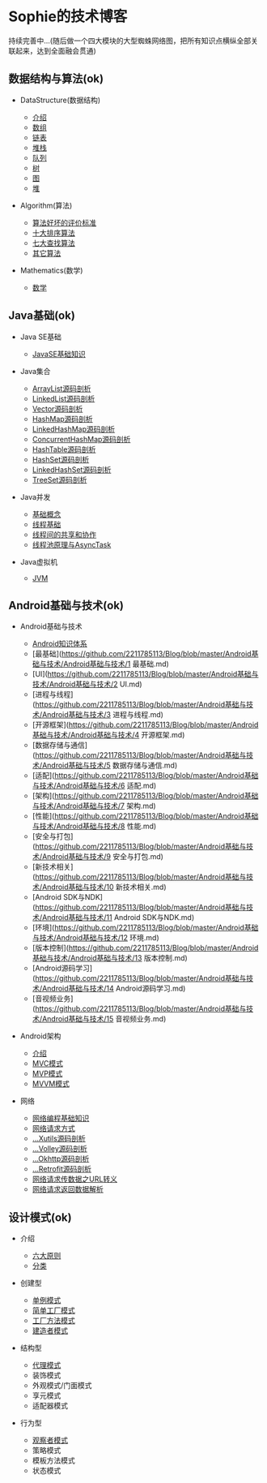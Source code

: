 # Sophie的技术博客

持续完善中...(随后做一个四大模块的大型蜘蛛网络图，把所有知识点横纵全部关联起来，达到全面融会贯通)

## 数据结构与算法(ok)

* DataStructure(数据结构)

    * [介绍](https://github.com/2211785113/Blog/blob/master/数据结构与算法/DataStructure/介绍.md)
    * [数组](https://github.com/2211785113/Blog/blob/master/数据结构与算法/DataStructure/1数组.md)
    * [链表](https://github.com/2211785113/Blog/blob/master/数据结构与算法/DataStructure/2链表.md)
    * [堆栈](https://github.com/2211785113/Blog/blob/master/数据结构与算法/DataStructure/3堆栈.md)
    * [队列](https://github.com/2211785113/Blog/blob/master/数据结构与算法/DataStructure/4队列.md)
    * [树](https://github.com/2211785113/Blog/blob/master/数据结构与算法/DataStructure/5树.md)
    * [图](https://github.com/2211785113/Blog/blob/master/数据结构与算法/DataStructure/6图.md)
    * [堆](https://github.com/2211785113/Blog/blob/master/数据结构与算法/DataStructure/7堆.md)

* Algorithm(算法)

    * [算法好坏的评价标准](https://github.com/2211785113/Blog/blob/master/数据结构与算法/Algorithm/算法好坏的评价标准.md)
    * [十大排序算法](https://github.com/2211785113/Blog/blob/master/数据结构与算法/Algorithm/十大排序算法.md)
    * [七大查找算法](https://github.com/2211785113/Blog/blob/master/数据结构与算法/Algorithm/七大查找算法.md)
    * [其它算法](https://github.com/2211785113/Blog/blob/master/数据结构与算法/Algorithm/其它算法.md)

* Mathematics(数学)

    * [数学](https://github.com/2211785113/Blog/blob/master/数据结构与算法/Mathematics/数学.md)

## Java基础(ok)

* Java SE基础

    * [JavaSE基础知识](https://github.com/2211785113/Blog/blob/master/Java基础/JavaSE基础/JavaSE基础知识.md)

* Java集合

    * [ArrayList源码剖析](https://github.com/2211785113/Blog/blob/master/Java基础/Java集合/1——ArrayList源码剖析.md)
    * [LinkedList源码剖析](https://github.com/2211785113/Blog/blob/master/Java基础/Java集合/1——LinkedList源码剖析.md)
    * [Vector源码剖析](https://github.com/2211785113/Blog/blob/master/Java基础/Java集合/1——Vector源码剖析.md)
    * [HashMap源码剖析](https://github.com/2211785113/Blog/blob/master/Java基础/Java集合/2——HashMap源码剖析.md)
    * [LinkedHashMap源码剖析](https://github.com/2211785113/Blog/blob/master/Java基础/Java集合/2——LinkedHashMap源码剖析.md)
    * [ConcurrentHashMap源码剖析](https://github.com/2211785113/Blog/blob/master/Java基础/Java集合/2——ConcurrentHashMap源码剖析.md)
    * [HashTable源码剖析](https://github.com/2211785113/Blog/blob/master/Java基础/Java集合/2——HashTable源码剖析.md)
    * [HashSet源码剖析](https://github.com/2211785113/Blog/blob/master/Java基础/Java集合/3——HashSet源码剖析.md)
    * [LinkedHashSet源码剖析](https://github.com/2211785113/Blog/blob/master/Java基础/Java集合/3——LinkedHashSet源码剖析.md)
    * [TreeSet源码剖析](https://github.com/2211785113/Blog/blob/master/Java基础/Java集合/3——TreeSet源码剖析.md)

* Java并发

    * [基础概念](https://github.com/2211785113/Blog/blob/master/Java基础/Java并发/基础概念.md)
    * [线程基础](https://github.com/2211785113/Blog/blob/master/Java基础/Java并发/线程基础.md)
    * [线程间的共享和协作](https://github.com/2211785113/Blog/blob/master/Java基础/Java并发/线程间的共享和协作.md)
    * [线程池原理与AsyncTask](https://github.com/2211785113/Blog/blob/master/Java基础/Java并发/线程池原理与AsyncTask.md)

* Java虚拟机

    * [JVM](https://github.com/2211785113/Blog/blob/master/Java基础/Java虚拟机/JVM.md)

## Android基础与技术(ok)

* Android基础与技术

    * [Android知识体系](https://github.com/2211785113/Blog/blob/master/Android基础与技术/Android基础与技术/Android知识体系.md)
    * [最基础](https://github.com/2211785113/Blog/blob/master/Android基础与技术/Android基础与技术/1  最基础.md)
    * [UI](https://github.com/2211785113/Blog/blob/master/Android基础与技术/Android基础与技术/2  UI.md)
    * [进程与线程](https://github.com/2211785113/Blog/blob/master/Android基础与技术/Android基础与技术/3  进程与线程.md)
    * [开源框架](https://github.com/2211785113/Blog/blob/master/Android基础与技术/Android基础与技术/4  开源框架.md)
    * [数据存储与通信](https://github.com/2211785113/Blog/blob/master/Android基础与技术/Android基础与技术/5  数据存储与通信.md)
    * [适配](https://github.com/2211785113/Blog/blob/master/Android基础与技术/Android基础与技术/6  适配.md)
    * [架构](https://github.com/2211785113/Blog/blob/master/Android基础与技术/Android基础与技术/7  架构.md)
    * [性能](https://github.com/2211785113/Blog/blob/master/Android基础与技术/Android基础与技术/8  性能.md)
    * [安全与打包](https://github.com/2211785113/Blog/blob/master/Android基础与技术/Android基础与技术/9  安全与打包.md)
    * [新技术相关](https://github.com/2211785113/Blog/blob/master/Android基础与技术/Android基础与技术/10  新技术相关.md)
    * [Android SDK与NDK](https://github.com/2211785113/Blog/blob/master/Android基础与技术/Android基础与技术/11  Android SDK与NDK.md)
    * [环境](https://github.com/2211785113/Blog/blob/master/Android基础与技术/Android基础与技术/12  环境.md)
    * [版本控制](https://github.com/2211785113/Blog/blob/master/Android基础与技术/Android基础与技术/13  版本控制.md)
    * [Android源码学习](https://github.com/2211785113/Blog/blob/master/Android基础与技术/Android基础与技术/14  Android源码学习.md)
    * [音视频业务](https://github.com/2211785113/Blog/blob/master/Android基础与技术/Android基础与技术/15  音视频业务.md)

* Android架构

    * [介绍](https://github.com/2211785113/Blog/blob/master/Android基础与技术/Android架构(架构师方向)/介绍.md)
    * [MVC模式](https://github.com/2211785113/Blog/blob/master/Android基础与技术/Android架构(架构师方向)/MVC模式.md)
    * [MVP模式](https://github.com/2211785113/Blog/blob/master/Android基础与技术/Android架构(架构师方向)/MVP模式.md)
    * [MVVM模式](https://github.com/2211785113/Blog/blob/master/Android基础与技术/Android架构(架构师方向)/MVVM模式.md)

* 网络

    * [网络编程基础知识](https://github.com/2211785113/Blog/blob/master/Android基础与技术/网络/网络编程基础知识.md)
    * [网络请求方式](https://github.com/2211785113/Blog/blob/master/Android基础与技术/网络/网络请求方式.md)
    * [...Xutils源码剖析](https://github.com/2211785113/Blog/blob/master/Android基础与技术/网络/Xutils源码剖析.md)
    * [...Volley源码剖析](https://github.com/2211785113/Blog/blob/master/Android基础与技术/网络/Volley源码剖析.md)
    * [...Okhttp源码剖析](https://github.com/2211785113/Blog/blob/master/Android基础与技术/网络/Okhttp源码剖析.md)
    * [...Retrofit源码剖析](https://github.com/2211785113/Blog/blob/master/Android基础与技术/网络/Retrofit源码剖析.md)
    * [网络请求传数据之URL转义](https://github.com/2211785113/Blog/blob/master/Android基础与技术/网络/Retrofit源码剖析.md)
    * [网络请求返回数据解析](https://github.com/2211785113/Blog/blob/master/Android基础与技术/网络/网络请求返回数据解析.md)

## 设计模式(ok)

* 介绍

    * [六大原则](https://github.com/2211785113/Blog/blob/master/设计模式/介绍/六大原则.md)
    * [分类](https://github.com/2211785113/Blog/blob/master/设计模式/介绍/分类.md)

* 创建型

    * [单例模式](https://github.com/2211785113/Blog/blob/master/设计模式/创建型/单例模式.md)
    * [简单工厂模式](https://github.com/2211785113/Blog/blob/master/设计模式/创建型/简单工厂模式.md)
    * [工厂方法模式](https://github.com/2211785113/Blog/blob/master/设计模式/创建型/工厂方法模式.md)
    * [建造者模式](https://github.com/2211785113/Blog/blob/master/设计模式/创建型/建造者模式.md)

* 结构型

    * [代理模式](https://github.com/2211785113/Blog/blob/master/设计模式/结构型/代理模式.md)
    * 装饰模式
    * 外观模式/门面模式
    * 享元模式
    * 适配器模式

* 行为型

    * [观察者模式](https://github.com/2211785113/Blog/blob/master/设计模式/行为型/观察者模式.md)
    * 策略模式
    * 模板方法模式
    * 状态模式





